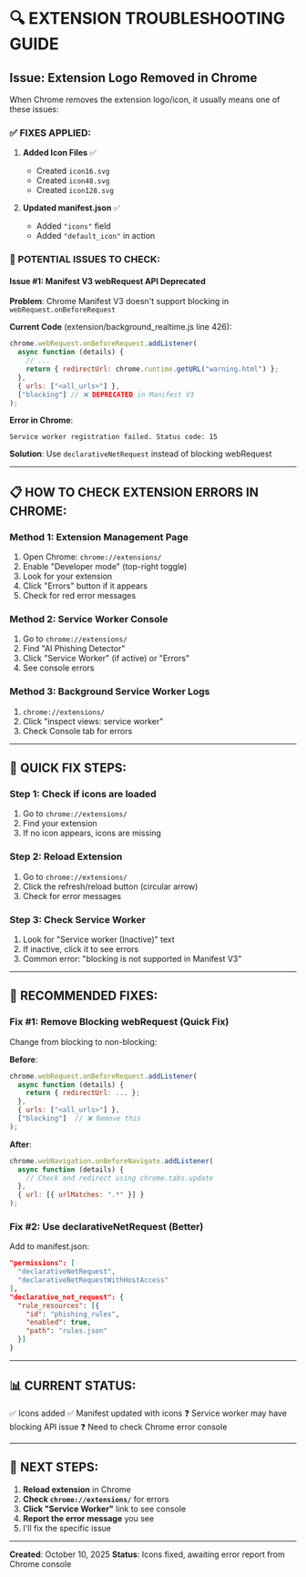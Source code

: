 # 🔍 EXTENSION TROUBLESHOOTING GUIDE

## Issue: Extension Logo Removed in Chrome

When Chrome removes the extension logo/icon, it usually means one of these issues:

### ✅ FIXES APPLIED:

1. **Added Icon Files** ✅

   - Created `icon16.svg`
   - Created `icon48.svg`
   - Created `icon128.svg`

2. **Updated manifest.json** ✅
   - Added `"icons"` field
   - Added `"default_icon"` in action

### 🚨 POTENTIAL ISSUES TO CHECK:

#### Issue #1: Manifest V3 webRequest API Deprecated

**Problem**: Chrome Manifest V3 doesn't support blocking in `webRequest.onBeforeRequest`

**Current Code** (extension/background_realtime.js line 426):

```javascript
chrome.webRequest.onBeforeRequest.addListener(
  async function (details) {
    // ...
    return { redirectUrl: chrome.runtime.getURL("warning.html") };
  },
  { urls: ["<all_urls>"] },
  ["blocking"] // ❌ DEPRECATED in Manifest V3
);
```

**Error in Chrome**:

```
Service worker registration failed. Status code: 15
```

**Solution**: Use `declarativeNetRequest` instead of blocking webRequest

---

## 📋 HOW TO CHECK EXTENSION ERRORS IN CHROME:

### Method 1: Extension Management Page

1. Open Chrome: `chrome://extensions/`
2. Enable "Developer mode" (top-right toggle)
3. Look for your extension
4. Click "Errors" button if it appears
5. Check for red error messages

### Method 2: Service Worker Console

1. Go to `chrome://extensions/`
2. Find "AI Phishing Detector"
3. Click "Service Worker" (if active) or "Errors"
4. See console errors

### Method 3: Background Service Worker Logs

1. `chrome://extensions/`
2. Click "inspect views: service worker"
3. Check Console tab for errors

---

## 🔧 QUICK FIX STEPS:

### Step 1: Check if icons are loaded

1. Go to `chrome://extensions/`
2. Find your extension
3. If no icon appears, icons are missing

### Step 2: Reload Extension

1. Go to `chrome://extensions/`
2. Click the refresh/reload button (circular arrow)
3. Check for error messages

### Step 3: Check Service Worker

1. Look for "Service worker (Inactive)" text
2. If inactive, click it to see errors
3. Common error: "blocking is not supported in Manifest V3"

---

## 🚀 RECOMMENDED FIXES:

### Fix #1: Remove Blocking webRequest (Quick Fix)

Change from blocking to non-blocking:

**Before**:

```javascript
chrome.webRequest.onBeforeRequest.addListener(
  async function (details) {
    return { redirectUrl: ... };
  },
  { urls: ["<all_urls>"] },
  ["blocking"]  // ❌ Remove this
);
```

**After**:

```javascript
chrome.webNavigation.onBeforeNavigate.addListener(
  async function (details) {
    // Check and redirect using chrome.tabs.update
  },
  { url: [{ urlMatches: ".*" }] }
);
```

### Fix #2: Use declarativeNetRequest (Better)

Add to manifest.json:

```json
"permissions": [
  "declarativeNetRequest",
  "declarativeNetRequestWithHostAccess"
],
"declarative_net_request": {
  "rule_resources": [{
    "id": "phishing_rules",
    "enabled": true,
    "path": "rules.json"
  }]
}
```

---

## 📊 CURRENT STATUS:

✅ Icons added
✅ Manifest updated with icons
❓ Service worker may have blocking API issue
❓ Need to check Chrome error console

---

## 🎯 NEXT STEPS:

1. **Reload extension** in Chrome
2. **Check `chrome://extensions/`** for errors
3. **Click "Service Worker"** link to see console
4. **Report the error message** you see
5. I'll fix the specific issue

---

**Created**: October 10, 2025
**Status**: Icons fixed, awaiting error report from Chrome console
